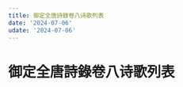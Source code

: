 ```yaml
---
title: 御定全唐詩錄卷八诗歌列表
date: '2024-07-06'
udate: '2024-07-06'
---
```

# 御定全唐詩錄卷八诗歌列表

<PoemList :list="poems" :authorMap="authorMap" :chapternum="8" />

<script setup>
const chapter = '卷八';
import poems from '/data/qtsl/卷八/poems.json'
import authorMap from '/data/qtsl/卷八/author.json'
</script>
